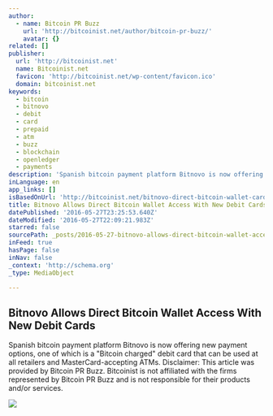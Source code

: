 ```yaml
---
author:
  - name: Bitcoin PR Buzz
    url: 'http://bitcoinist.net/author/bitcoin-pr-buzz/'
    avatar: {}
related: []
publisher:
  url: 'http://bitcoinist.net'
  name: Bitcoinist.net
  favicon: 'http://bitcoinist.net/wp-content/favicon.ico'
  domain: bitcoinist.net
keywords:
  - bitcoin
  - bitnovo
  - debit
  - card
  - prepaid
  - atm
  - buzz
  - blockchain
  - openledger
  - payments
description: 'Spanish bitcoin payment platform Bitnovo is now offering new payment options, one of which is a "Bitcoin charged" debit card that can be used at all retailers and MasterCard-accepting ATMs. Disclaimer: This article was provided by Bitcoin PR Buzz. Bitcoinist is not affiliated with the firms represented by Bitcoin PR Buzz and is not responsible for their products and/or services.'
inLanguage: en
app_links: []
isBasedOnUrl: 'http://bitcoinist.net/bitnovo-direct-bitcoin-wallet-cards/'
title: Bitnovo Allows Direct Bitcoin Wallet Access With New Debit Cards
datePublished: '2016-05-27T23:25:53.640Z'
dateModified: '2016-05-27T22:09:21.983Z'
starred: false
sourcePath: _posts/2016-05-27-bitnovo-allows-direct-bitcoin-wallet-access-with-new-debit-c.md
inFeed: true
hasPage: false
inNav: false
_context: 'http://schema.org'
_type: MediaObject

---
```

<article style=""><h1>Bitnovo Allows Direct Bitcoin Wallet Access With New Debit Cards</h1><p>Spanish bitcoin payment platform Bitnovo is now offering new payment options, one of which is a "Bitcoin charged" debit card that can be used at all retailers and MasterCard-accepting ATMs. Disclaimer: This article was provided by Bitcoin PR Buzz. Bitcoinist is not affiliated with the firms represented by Bitcoin PR Buzz and is not responsible for their products and/or services.</p><img src="http://bitcoinist.net/wp-content/uploads/2016/05/Bitnovo-PR-Buzz-Cover-Final.png" /></article>